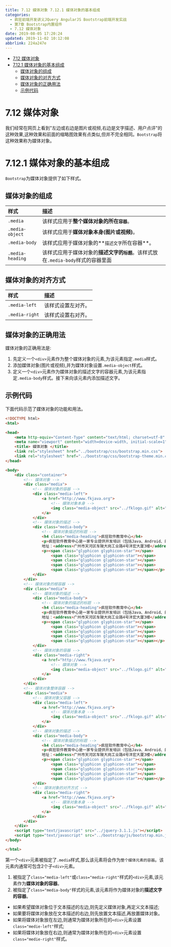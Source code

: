 ```yaml
---
title: 7.12 媒体对象 7.12.1 媒体对象的基本组成
categories: 
  - 疯狂前端开发讲义JQuery AngularJS Bootstrap前端开发实战
  - 第7章 Bootstrap内置组件
  - 7.12 媒体对象
date: 2019-08-05 17:20:24
updated: 2019-11-02 10:12:08
abbrlink: 224a247e
---
```

<div id='my_toc'>

- [7.12 媒体对象](/JavaReadingNotes/224a247e/#7-12-媒体对象)
- [7.12.1 媒体对象的基本组成](/JavaReadingNotes/224a247e/#7-12-1-媒体对象的基本组成)
    - [媒体对象的组成](/JavaReadingNotes/224a247e/#媒体对象的组成)
    - [媒体对象的对齐方式](/JavaReadingNotes/224a247e/#媒体对象的对齐方式)
    - [媒体对象的正确用法](/JavaReadingNotes/224a247e/#媒体对象的正确用法)
    - [示例代码](/JavaReadingNotes/224a247e/#示例代码)

</div>
<!--more-->
<script>if (navigator.platform.toLowerCase() == 'win32'){document.getElementById('my_toc').style.display = 'none';}</script>

<!--end-->
<!--SSTStart-->
# 7.12 媒体对象 #
我们经常在网页上看到"左边或右边是图片或视频,右边是文字描述、用户点评"的这种效果,这种效果和前面的缩略图效果有点类似,但并不完全相同。`Bootstrap`将这种效果称为媒体对象。
# 7.12.1 媒体对象的基本组成 #
`Bootstrap`为媒体对象提供了如下样式。
## 媒体对象的组成 ##

|样式|描述|
|:---|:---|
|`.media`|该样式应用于**整个媒体对象的所在`容器`**。|
|`.media-object`|该样式应用于**媒体对象本身(图片或视频)**。|
|`.media-body`|该样式应用于媒体对象的**`描述文字`所在容器**。|
|`.media-heading`|该样式应用于媒体对象的**描述文字的`标题`**。该样式放在`.media-body`样式的容器里面|
## 媒体对象的对齐方式 ##

|样式|描述|
|:---|:---|
|`.media-left`|该样式设置左对齐。|
|`.media-right`|该样式设置右对齐。|
## 媒体对象的正确用法 ##
媒体对象的正确用法是:
1. 先定义一个`<div>`元素作为整个媒体对象的元素,为该元素指定`.media`样式。
2. 添加媒体对象(图片或视频),并为媒体对象设置`.media-object`样式。
3. 定义一个`<div>`元素作为媒体对象的描述文字的容器元素,为该元素指定`.media-body`样式。接下来向该元素内添加描述文字。

## 示例代码 ##
下面代码示范了媒体对象的功能和用法。
```html
<!DOCTYPE html>
<html>

<head>
    <meta http-equiv="Content-Type" content="text/html; charset=utf-8" />
    <meta name="viewport" content="width=device-width, initial-scale=1">
    <title> 媒体对象 </title>
    <link rel="stylesheet" href="../bootstrap/css/bootstrap.min.css">
    <link rel="stylesheet" href="../bootstrap/css/bootstrap-theme.min.css">
</head>

<body>
    <div class="container">
        <!-- 媒体对象 -->
        <div class="media">
            <!-- 媒体对象的容器 -->
            <div class="media-left">
                <a href="http://www.fkjava.org">
                    <!-- 媒体对象本身 -->
                    <img class="media-object" src="../fklogo.gif" alt="疯狂软件">
                </a>
            </div>
            <!-- 媒体对象的描述 -->
            <div class="media-body">
                <!-- 媒体对象描述的标题 -->
                <h4 class="media-heading">疯狂软件教育中心</h4>
                <p>疯狂软件教育中心是一家专业提供开发培训（包括Java、Android、前端、iOS等课程）的培训机构。</p>
                地址：<address>广州市天河区车陂大岗工业路4号沣宏大厦3楼</address>
                <p><span class="glyphicon glyphicon-star"></span>
                    <span class="glyphicon glyphicon-star"></span>
                    <span class="glyphicon glyphicon-star"></span>
                    <span class="glyphicon glyphicon-star"></span>
                    <span class="glyphicon glyphicon-star"></span></p>
            </div>
        </div>
        <!-- 媒体对象的根容器 -->
        <div class="media">
            <!-- 媒体对象的描述 -->
            <div class="media-body">
                <!-- 媒体对象的描述的标题 -->
                <h4 class="media-heading">疯狂软件教育中心</h4>
                <p>疯狂软件教育中心是一家专业提供开发培训（包括Java、Android、前端、iOS等课程）的培训机构。</p>
                地址：<address>广州市天河区车陂大岗工业路4号沣宏大厦3楼</address>
                <p><span class="glyphicon glyphicon-star"></span>
                    <span class="glyphicon glyphicon-star"></span>
                    <span class="glyphicon glyphicon-star"></span>
                    <span class="glyphicon glyphicon-star"></span>
                    <span class="glyphicon glyphicon-star"></span></p>
            </div>
            <!-- 媒体对象的容器 -->
            <div class="media-right">
                <a href="http://www.fkjava.org">
                    <!-- 媒体对象 -->
                    <img class="media-object" src="../fklogo.gif" alt="疯狂软件">
                </a>
            </div>
        </div>
        <!-- 媒体对象整体容器 -->
        <div class="media">
            <!-- 媒体对象父容器 -->
            <div class="media-left">
                <a href="http://www.fkjava.org">
                    <!-- 媒体对象本身 -->
                    <img class="media-object" src="../fklogo.gif" alt="疯狂软件">
                </a>
            </div>
            <!-- 媒体对象的描述 -->
            <div class="media-body">
                <!-- 媒体对象描述的标题 -->
                <h4 class="media-heading">疯狂软件教育中心</h4>
                <p>疯狂软件教育中心是一家专业提供开发培训（包括Java、Android、前端、iOS等课程）的培训机构。</p>
                地址：<address>广州市天河区车陂大岗工业路4号沣宏大厦3楼</address>
                <p><span class="glyphicon glyphicon-star"></span>
                    <span class="glyphicon glyphicon-star"></span>
                    <span class="glyphicon glyphicon-star"></span>
                    <span class="glyphicon glyphicon-star"></span>
                    <span class="glyphicon glyphicon-star"></span></p>
            </div>
            <!-- 媒体对象的对齐方式 -->
            <div class="media-right">
                <a href="http://www.fkjava.org">
                    <!-- 媒体对象本身 -->
                    <img class="media-object" src="../fklogo.gif" alt="疯狂软件">
                </a>
            </div>
        </div>
    </div>
    <script type="text/javascript" src="../jquery-3.1.1.js"></script>
    <script type="text/javascript" src="../bootstrap/js/bootstrap.min.js"></script>
</body>

</html>
```
第一个`<div>`元素被指定了`.media`样式,那么该元素将会作为`整个媒体元素的容器`。该元素内通常可包含2个子`<div>`元素。
1. 被指定了`class="media-left"`或`class="media-right"`样式的`<div>`元素,该元素作为**媒体对象的容器**。
2. 被指定了`class="media-body"`样式的元素,该元素将作为媒体对象的**描述文字的容器**。

- 如果希望媒体对象位于文本描述的左边,则先定义媒体对象,再定义文本描述;
- 如果要将媒体对象放在文本描述的右边,则先放置文本描述,再放置媒体对象。
- 如果将媒体对象放在左边,则通常为媒体对象所在的`<div>`元素设置`class="medie-left"`样式;
- 如果将媒体对象放在右边,则通常为媒体对象所在的`<div>`元素设置`class="medie-right"`样式。
<!--SSTStop-->

